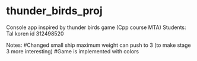 # thunder_birds_proj
Console app inspired by thunder birds game (Cpp course MTA)
Students:
Tal koren id 312498520

Notes:
#Changed small ship maximum weight can push to 3 (to make stage 3 more interesting)
#Game is implemented with colors
